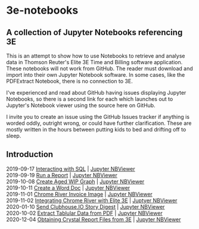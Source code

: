 # 3e-notebooks
## A collection of Jupyter Notebooks referencing 3E

This is an attempt to show how to use Notebooks to retrieve and analyse data in Thomson Reuter's Elite 3E Time and Billing software application. These notebooks will not work from GitHub. The reader must download and import into their own Jupyter Notebook software. In some cases, like the PDFExtract Notebook, there is no connection to 3E.

I've experienced and read about GitHub having issues displaying Jupyter Notebooks, so there is a second link for each which launches out to Jupyter's Notebook viewer using the source here on GitHub.

I invite you to create an issue using the GitHub Issues tracker if anything is worded oddly, outright wrong, or could have further clarification. These are mostly written in the hours between putting kids to bed and drifting off to sleep.

## Introduction
2019-09-17 [Interacting with SQL](Interacting%20with%20SQL.ipynb) | [Jupyter NBViewer](https://nbviewer.jupyter.org/github/junctionapps/3e-notebooks/blob/master/Interacting%20with%20SQL.ipynb)\
2019-09-19 [Run a Report](Run%20a%20Report.ipynb) | [Jupyter NBViewer](https://nbviewer.jupyter.org/github/junctionapps/3e-notebooks/blob/master/Run%20a%20Report.ipynb)\
2019-10-08 [Create Aged WIP Graph](Create%20A%20Graph%20of%20Aged%20WIP.ipynb) | [Jupyter NBViewer](https://nbviewer.jupyter.org/github/junctionapps/3e-notebooks/blob/master/Create%20A%20Graph%20of%20Aged%20WIP.ipynb)\
2019-10-11 [Create a Word Doc](Create%20a%20Word%20Document.ipynb) | [Jupyter NBViewer](https://nbviewer.jupyter.org/github/junctionapps/3e-notebooks/blob/master/Create%20a%20Word%20Document.ipynb?flush_cache=true)\
2019-11-01 [Chrome River Invoice Image](Get%20An%20Invoice%20Image%20from%20Chrome%20River.ipynb) | [Jupyter NBViewer](https://nbviewer.jupyter.org/github/junctionapps/3e-notebooks/blob/master/Get%20An%20Invoice%20Image%20from%20Chrome%20River.ipynb)\
2019-11-02 [Integrating Chrome River with Elite 3E](Integrating%203E%20and%20Chrome%20River.ipynb) | [Juptyer NBViewer](https://nbviewer.jupyter.org/github/junctionapps/3e-notebooks/blob/master/Integrating%203E%20and%20Chrome%20River.ipynb)\
2020-01-10 [Send Clubhouse.IO Story Digest](ClubHouse%20Story%20Digest.ipynb) | [Jupyter NBViewer](https://nbviewer.jupyter.org/github/junctionapps/3e-notebooks/blob/master/ClubHouse%20Story%20Digest.ipynb)\
2020-10-02 [Extract Tablular Data from PDF](ExtractPDFDataWithTabula.ipynb) | [Jupyter NBViewer](https://nbviewer.jupyter.org/github/junctionapps/3e-notebooks/blob/master/ExtractPDFDataWithTabula.ipynb)\
2020-12-04 [Obtaining Crystal Report Files from 3E](Obtaining%20Crystal%20Reports%20from%203E.ipynb) | [Jupyter NBViewer](https://nbviewer.jupyter.org/github/junctionapps/3e-notebooks/blob/master/Obtaining%20Crystal%20Reports%20from%203E.ipynb)
